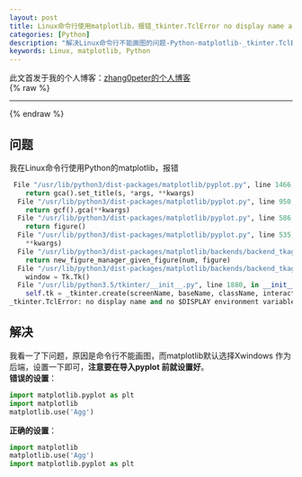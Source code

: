 ```yaml
---
layout: post
title: Linux命令行使用matplotlib，报错_tkinter.TclError no display name and no $DISPLAY environment variable问题解决
categories: [Python]
description: "解决Linux命令行不能画图的问题-Python-matplotlib-_tkinter.TclError: no display name and no $DISPLAY environment variable"
keywords: Linux, matplotlib, Python
---
```


此文首发于我的个人博客：[zhang0peter的个人博客](https://zhang0peter.com)         
{% raw %}
***          
{% endraw %}

## 问题
我在Linux命令行使用Python的matplotlib，报错
```python
 File "/usr/lib/python3/dist-packages/matplotlib/pyplot.py", line 1466, in title
    return gca().set_title(s, *args, **kwargs)
  File "/usr/lib/python3/dist-packages/matplotlib/pyplot.py", line 950, in gca
    return gcf().gca(**kwargs)
  File "/usr/lib/python3/dist-packages/matplotlib/pyplot.py", line 586, in gcf
    return figure()
  File "/usr/lib/python3/dist-packages/matplotlib/pyplot.py", line 535, in figure
    **kwargs)
  File "/usr/lib/python3/dist-packages/matplotlib/backends/backend_tkagg.py", line 81, in new_figure_manager
    return new_figure_manager_given_figure(num, figure)
  File "/usr/lib/python3/dist-packages/matplotlib/backends/backend_tkagg.py", line 89, in new_figure_manager_given_figure
    window = Tk.Tk()
  File "/usr/lib/python3.5/tkinter/__init__.py", line 1880, in __init__
    self.tk = _tkinter.create(screenName, baseName, className, interactive, wantobjects, useTk, sync, use)
_tkinter.TclError: no display name and no $DISPLAY environment variable

```

## 解决
我看一了下问题，原因是命令行不能画图，而matplotlib默认选择Xwindows 作为后端，设置一下即可，**注意要在导入pyplot 前就设置好**。          
**错误的设置**：
```python
import matplotlib.pyplot as plt
import matplotlib
matplotlib.use('Agg')
```
**正确的设置**：
```python
import matplotlib
matplotlib.use('Agg')
import matplotlib.pyplot as plt
```

